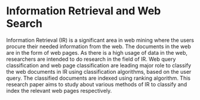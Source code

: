 # Information Retrieval and Web Search

Information Retrieval (IR) is a significant area in web mining where the users procure their needed information from the web. The documents in the web are in the form of web pages. As there is a high usage of data in the web, researchers are intended to do research in the field of IR. Web query classification and web page classification are leading major role to classify the web documents in IR using classification algorithms, based on the user query. The classified documents are indexed using ranking algorithm. This research paper aims to study about various methods of IR to classify and index the relevant web pages respectively.
